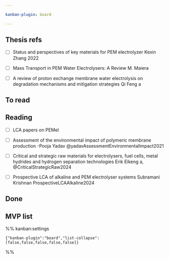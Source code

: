 ```yaml
---

kanban-plugin: board

---
```


## Thesis refs

- [ ] Status and perspectives of key materials for PEM electrolyzer 
	Kexin Zhang 2022
- [ ] Mass Transport in PEM Water Electrolysers: A Review
	M. Maiera
- [ ] A review of proton exchange membrane water electrolysis on
	degradation mechanisms and mitigation strategies
	Qi Feng a


## To read



## Reading

- [ ] LCA papers on PEMel
- [ ] Assessment of the environmental impact of polymeric membrane production -Pooja Yadav
	@yadavAssessmentEnvironmentalImpact2021
- [ ] Critical and strategic raw materials for electrolysers, fuel cells, metal hydrides and hydrogen separation technologies Erik Eikeng a,
	@CriticalStrategicRaw2024
- [ ] Prospective LCA of alkaline and PEM electrolyser systems Subramani Krishnan
	ProspectiveLCAAlkaline2024


## Done



## MVP list





%% kanban:settings
```
{"kanban-plugin":"board","list-collapse":[false,false,false,false,false]}
```
%%